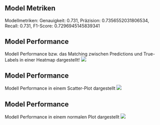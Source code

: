 ## Model Metriken
Modellmetriken: Genauigkeit: 0.731, Präzision: 0.7356552031806534, Recall: 0.731, F1-Score: 0.7296945145839341
## Model Performance
Modell Performance bzw. das Matching zwischen Predictions und True-Labels in einer Heatmap dargestellt!
![](https://asset.cml.dev/324eb8a3f8303d8b5bcf98da56f3816a97b778b9?cml=jpeg)

## Model Performance
Modell Performance in einem Scatter-Plot dargestellt
![](https://asset.cml.dev/939d57b95b96496701a088e58898bc6ece097dac?cml=jpeg)

## Model Performance
Modell Performance in einem normalen Plot dargestellt
![](https://asset.cml.dev/d72266059b630996288b4d06cc0a3dc89283ef68?cml=jpeg)
